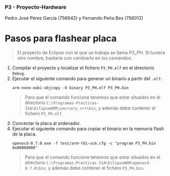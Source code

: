 ### P3 - Proyecto-Hardware
 Pedro José Pérez García (756642) y Fernando Peña Bes (756012)
# Pasos para flashear placa
> El proyecto de Eclipse con el que se trabaja se llama P3_PH. Si tuviera otro nombre, bastaría con cambiarlo en los comandos.

1. Compilar el proyecto y localizar el fichero `P3_PH.elf` en el directorio `Debug`.
2. Ejecutar el siguiente comando para generar un binario a partir del `.elf`:
	```
	arm-none-eabi-objcopy -O binary P3_PH.elf P3_PH.bin
	```
	> Para que el comando funcione tenemos que estar situados en el directorio `C:\Programas-Practicas-ISA\EclipseARM\sourcery_c++\bin`, y además debe contener el fichero `P3_PH.elf`.
3. Concectar la placa al ordenador.
4. Ejecutar el siguiente comando para copiar el binario en la memoria flash de la placa.
	```
	openocd-0.7.0.exe -f test/arm-fdi-ucm.cfg -c "program P3_PH.bin 0x00000000"
	```
	> Para que el comando funcione tenemos que estar situados en el directorio `C:\Programas-Practicas-ISA\EclipseARM\openocd- 0.7.0\bin`, y además debe contener el fichero `P3_PH.bin`.



